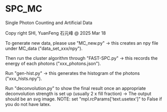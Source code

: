 # SPC_MC
Single Photon Counting and Artificial Data



Copy right SHI, YuanFeng  石元峰 
@ 2025 Mar 18



To generate new data, please use "MC_new.py" -> this creates an npy file under MC_data ("data_set_xxx/npy").

Then run the cluster algorithm through "FAST-SPC.py" -> this records the energy of each photons ("xxx_photons.json").

Run "gen-hist.py" -> this generates the histogram of the photons ("xxx_hists.npy").

Run "deconvolution.py" to show the final result once an appropriate deconvolution strength is set up (usually 2 x fill fraction) -> The output should be an svg image. NOTE: set "mpl.rcParams['text.usetex']" to False if you do not have latex.



